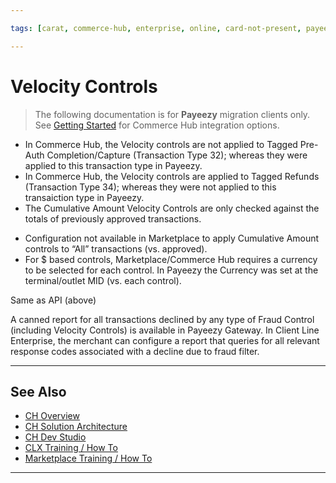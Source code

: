 ```yaml
---

tags: [carat, commerce-hub, enterprise, online, card-not-present, payeezy]

---
```


# Velocity Controls

<!-- theme: danger -->
>  The following documentation is for **Payeezy** migration clients only. See [Getting Started](?path=docs/Getting-Started/Getting-Started-General.md) for Commerce Hub integration options.

<!--type: tab
titles: API, Configuration, Virtual Terminal, Reporting
-->

- In Commerce Hub, the Velocity controls are not applied to Tagged Pre-Auth Completion/Capture (Transaction Type 32); whereas they were applied to this transaction type in Payeezy.
- In Commerce Hub, the Velocity controls are applied to Tagged Refunds (Transaction Type 34); whereas they were not applied to this transaiction type in Payeezy.
- The Cumulative Amount Velocity Controls are only checked against the totals of previously approved transactions.

<!--
type: tab
-->

- Configuration not available in Marketplace to apply Cumulative Amount controls to “All” transactions (vs. approved).
- For $ based controls, Marketplace/Commerce Hub requires a currency to be selected for each control.  In Payeezy the Currency was set at the terminal/outlet MID (vs. each control).

<!--
type: tab
-->

Same as API (above)

<!--
type: tab
-->

A canned report for all transactions declined by any type of Fraud Control (including Velocity Controls) is available in Payeezy Gateway.  In Client Line Enterprise, the merchant can configure a report that queries for all relevant response codes associated with a decline due to fraud filter.

<!-- type: tab-end -->

---

## See Also

- [CH Overview](?path=docs/Resources/API-Documents/Payments_VAS/Verification.md)
- [CH Solution Architecture](?path=docs/Resources/API-Documents/Payments_VAS/Verification.md)
- [CH Dev Studio](?path=docs/Resources/API-Documents/Payments_VAS/Verification.md)
- [CLX Training / How To](?path=docs/Resources/API-Documents/Payments_VAS/Verification.md)
- [Marketplace Training / How To](?path=docs/Resources/API-Documents/Payments_VAS/Verification.md)


---
